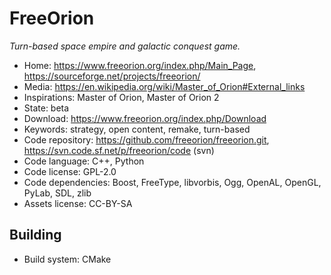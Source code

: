 # FreeOrion

_Turn-based space empire and galactic conquest game._

- Home: https://www.freeorion.org/index.php/Main_Page, https://sourceforge.net/projects/freeorion/
- Media: https://en.wikipedia.org/wiki/Master_of_Orion#External_links
- Inspirations: Master of Orion, Master of Orion 2
- State: beta
- Download: https://www.freeorion.org/index.php/Download
- Keywords: strategy, open content, remake, turn-based
- Code repository: https://github.com/freeorion/freeorion.git, https://svn.code.sf.net/p/freeorion/code (svn)
- Code language: C++, Python
- Code license: GPL-2.0
- Code dependencies: Boost, FreeType, libvorbis, Ogg, OpenAL, OpenGL, PyLab, SDL, zlib
- Assets license: CC-BY-SA

## Building

- Build system: CMake
